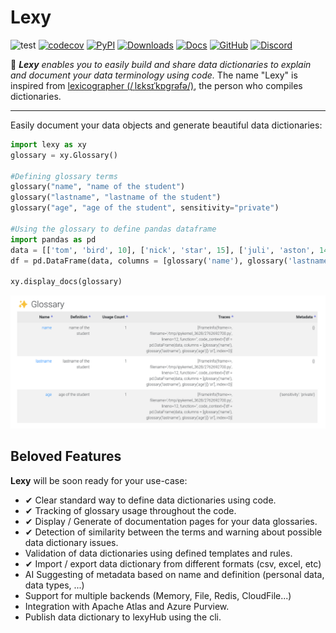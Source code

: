 # Lexy
![test](https://github.com/aminekaabachi/lexy/workflows/test/badge.svg?branch=main) 
[![codecov](https://codecov.io/gh/aminekaabachi/lexy/branch/main/graph/badge.svg)](https://codecov.io/gh/aminekaabachi/lexy) 
[![PyPI](https://img.shields.io/pypi/v/lexy?style=flat-square)](https://pypi.org/project/lexy/)
[![Downloads](https://img.shields.io/pypi/dm/lexy?style=flat-square)](https://pypi.org/project/lexy/)
[![Docs](https://readthedocs.org/projects/lexy/badge/?version=latest&style=flat-square)](https://lexy.readthedocs.io/en/latest/)
[![GitHub](https://img.shields.io/github/license/aminekaabachi/lexy?style=flat-square)](https://github.com/aminekaabachi/lexy/blob/main/LICENSE)
[![Discord](https://img.shields.io/discord/932410374500786217?logo=discord)](https://discord.gg/RJurAU3HYh)

📙 ***Lexy** enables you to easily build and share data dictionaries to explain and document your data terminology using code.* The name "Lexy" is inspired from [lexicographer (/ˌlɛksɪˈkɒɡrəfə/)](https://www.lexico.com/definition/lexicographer), the person who compiles dictionaries.


-----------------

Easily document your data objects and generate beautiful data dictionaries:
```python
import lexy as xy
glossary = xy.Glossary()

#Defining glossary terms
glossary("name", "name of the student")
glossary("lastname", "lastname of the student")
glossary("age", "age of the student", sensitivity="private")

#Using the glossary to define pandas dataframe
import pandas as pd
data = [['tom', 'bird', 10], ['nick', 'star', 15], ['juli', 'aston', 14]] 
df = pd.DataFrame(data, columns = [glossary('name'), glossary('lastname'), glossary('age')]) 

xy.display_docs(glossary)
```

![Displayed docs](demo.png?raw=true "lexy Documentation")


## Beloved Features

**Lexy** will be soon ready for your use-case:

- ✔ Clear standard way to define data dictionaries using code.
- ✔ Tracking of glossary usage throughout the code.
- ✔ Display / Generate of documentation pages for your data glossaries.
- ✔ Detection of similarity between the terms and warning about possible data dictionary issues.
- Validation of data dictionaries using defined templates and rules.
- ✔ Import / export data dictionary from different formats (csv, excel, etc)
- AI Suggesting of metadata based on name and definition (personal data, data types, ...)
- Support for multiple backends (Memory, File, Redis, CloudFile...)
- Integration with Apache Atlas and Azure Purview.
- Publish data dictionary to lexyHub using the cli.

